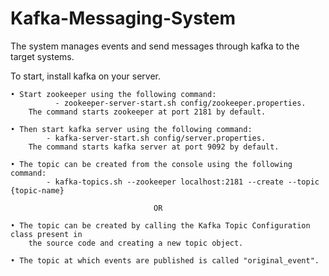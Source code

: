 # Kafka-Messaging-System

The system manages events and send messages through kafka to the target systems.

To start, install kafka on your server.

    • Start zookeeper using the following command:
		      - zookeeper-server-start.sh config/zookeeper.properties.
	    The command starts zookeeper at port 2181 by default.

    • Then start kafka server using the following command:
  		    - kafka-server-start.sh config/server.properties.
	    The command starts kafka server at port 9092 by default.

    • The topic can be created from the console using the following command:
  		    - kafka-topics.sh --zookeeper localhost:2181 --create --topic {topic-name}
      
                        			OR
                              
    • The topic can be created by calling the Kafka Topic Configuration class present in
    	the source code and creating a new topic object.
                      
    • The topic at which events are published is called "original_event".
